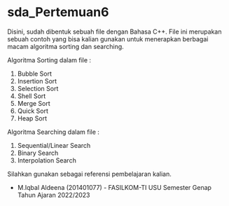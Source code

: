 # sda_Pertemuan6
Disini, sudah dibentuk sebuah file dengan Bahasa C++. File ini merupakan sebuah contoh yang bisa kalian gunakan untuk menerapkan berbagai macam algoritma sorting dan searching.

Algoritma Sorting dalam file  :
1.	Bubble Sort
2.	Insertion Sort
3.	Selection Sort
4.	Shell Sort
5.	Merge Sort
6.	Quick Sort
7.	Heap Sort

Algoritma Searching dalam file  :
1.	Sequential/Linear Search
2.	Binary Search
3.	Interpolation Search

Silahkan gunakan sebagai referensi pembelajaran kalian.

- M.Iqbal Aldeena (201401077) - FASILKOM-TI USU Semester Genap Tahun Ajaran 2022/2023


